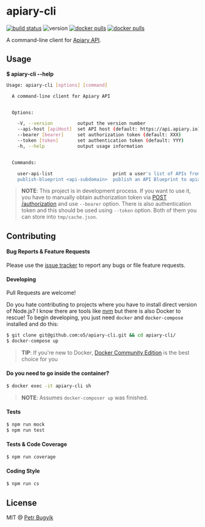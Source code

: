 # apiary-cli
[![build status][img-build-status]][link-build-status]
![version][img-version]
[![docker pulls][img-docker-layers]][link-microbadger]
[![docker pulls][img-docker-pulls]][link-registry]

A command-line client for [Apiary API][link-apiary-api].

## Usage

**$ apiary-cli --help**

```bash
Usage: apiary-cli [options] [command]

  A command-line client for Apiary API


  Options:

    -V, --version         output the version number
    --api-host [apiHost]  set API host (default: https://api.apiary.io)
    --bearer [bearer]     set authorization token (default: XXX)
    --token [token]       set authentication token (default: YYY)
    -h, --help            output usage information


  Commands:

    user-api-list                      print a user's list of APIs from apiary.io
    publish-blueprint <api-subdomain>  publish an API Blueprint to apiary.io (requires input from STDIN)
```

> **NOTE**: This project is in development process. If you want to use it, you have to manually obtain authorization token via [POST /authorization][link-apiary-api-auth] and use `--bearer` option. There is also authentication token and this should be used using `--token` option. Both of them you can store into `tmp/cache.json`.

## Contributing

#### Bug Reports & Feature Requests

Please use the [issue tracker][link-issues] to report any bugs or file feature requests.

#### Developing

Pull Requests are welcome!

Do you hate contributing to projects where you have to install direct version of Node.js? I know there are tools like [nvm][link-nvm] but there is also Docker to rescue! To begin developing, you just need `docker` and `docker-compose` installed and do this:

```bash
$ git clone git@github.com:o5/apiary-cli.git && cd apiary-cli/
$ docker-compose up
```

> **TIP**: If you're new to Docker, [Docker Community Edition][link-docker-ce] is the best choice for you

#### Do you need to go inside the container?
```bash
$ docker exec -it apiary-cli sh
```
> **NOTE**: Assumes `docker-composer up` was finished.

#### Tests
```bash
$ npm run mock
$ npm run test
```

#### Tests & Code Coverage
```bash
$ npm run coverage
```

#### Coding Style
```bash
$ npm run cs
```

## License
MIT @ [Petr Bugyík][link-twitter]

[link-build-status]: https://travis-ci.org/o5/apiary-cli
[link-microbadger]: https://microbadger.com/images/bugyik/apiary-cli
[link-registry]: https://hub.docker.com/r/bugyik/apiary-cli
[link-apiary-api]: https://apiary.docs.apiary.io
[link-apiary-api-auth]: https://apiary.docs.apiary.io/#reference/authentication/authorization-tokens/create-an-authorization-token
[link-issues]: https://github.com/o5/apiary-cli/issues
[link-nvm]: https://github.com/creationix/nvm
[link-docker-ce]: https://www.docker.com/community-edition
[link-twitter]: https://twitter.com/bugyik

[img-build-status]: https://img.shields.io/travis/o5/apiary-cli/master.svg
[img-version]: https://img.shields.io/github/tag/o5/apiary-cli.svg
[img-docker-pulls]: https://img.shields.io/docker/pulls/bugyik/apiary-cli.svg
[img-docker-layers]: https://images.microbadger.com/badges/image/bugyik/apiary-cli.svg
